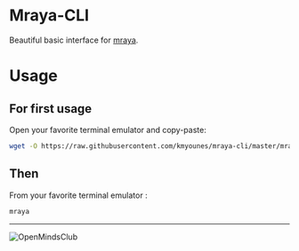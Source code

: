 # Mraya-CLI
Beautiful basic interface for [mraya](https://github.com/kmyounes/mraya).

# Usage
## For first usage
Open your favorite terminal emulator  and copy-paste:
```bash
wget -O https://raw.githubusercontent.com/kmyounes/mraya-cli/master/mraya.sh | sudo bash
```
## Then 
From your favorite terminal emulator :
```bash 
mraya
```



------


![OpenMindsClub](http://openmindsclub.net/images/logo.png)
